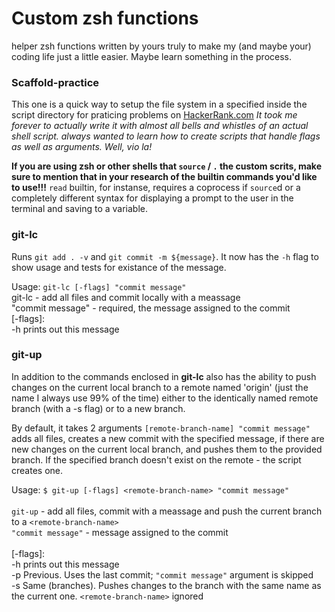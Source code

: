 # Custom zsh functions

helper zsh functions written by yours truly to make my (and maybe your) coding life just a little easier. Maybe learn something in the process.

### Scaffold-practice

This one is a quick way to setup the file system in a specified inside the script directory for praticing problems on [HackerRank.com](https://www.hackerrank.com/)
_It took me forever to actually write it with almost all bells and whistles of an actual shell script. always wanted to learn how to create scripts that handle flags as well as arguments. Well, vio la!_

**If you are using zsh or other shells that `source` / `.` the custom scrits, make sure to mention that in your research of the builtin commands you'd like to use!!!**
`read` builtin, for instanse, requires a coprocess if `source`d or a completely different syntax for displaying a prompt to the user in the terminal and saving to a variable.

### git-lc

Runs `git add . -v` and `git commit -m ${message}`. It now has the `-h` flag to show usage and tests for existance of the message. <br />

Usage: `git-lc [-flags] "commit message"`<br />
git-lc - add all files and commit locally with a meassage<br />
"commit message" - required, the message assigned to the commit<br />
[-flags]:<br />
-h    prints out this message

### git-up

In addition to the commands enclosed in **git-lc** also has the ability to push changes on the current local branch to a remote named 'origin' (just the name I always use 99% of the time) either to the identically named remote branch (with a -s flag) or to a new branch.

By default, it takes 2 arguments `[remote-branch-name] "commit message"` adds all files, creates a new commit with the specified message, if there are new changes on the current local branch, and pushes them to the provided branch. If the specified branch doesn't exist on the remote - the script creates one.

Usage: `$ git-up [-flags] <remote-branch-name> "commit message"` <br />
<br />
`git-up` - add all files, commit with a meassage and push the current branch to a `<remote-branch-name>`<br />
`"commit message"` - message assigned to the commit<br /><br />
[-flags]:<br />
  -h    prints out this message<br />
  -p    Previous. Uses the last commit; `"commit message"` argument is skipped<br />
  -s    Same (branches). Pushes changes to the branch with the same name as the current one. `<remote-branch-name>` ignored
